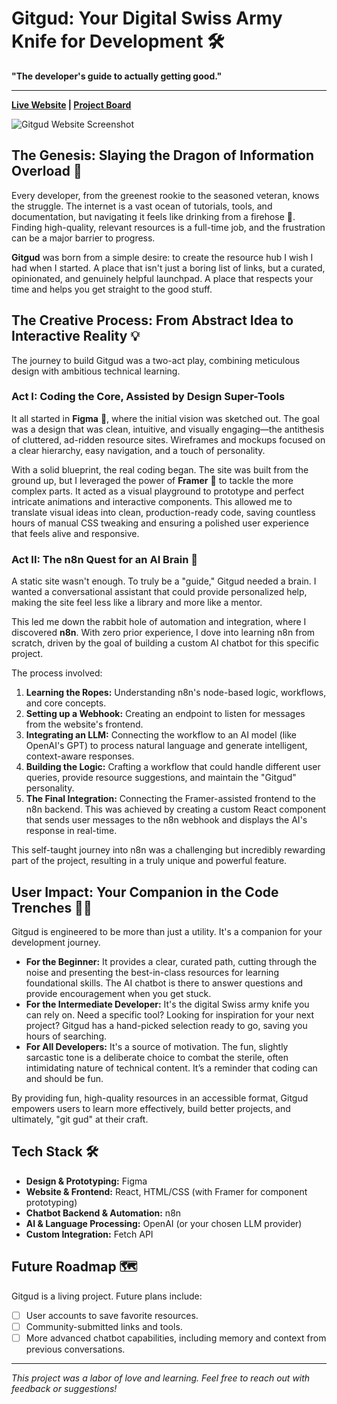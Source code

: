 # Gitgud: Your Digital Swiss Army Knife for Development 🛠️

**"The developer's guide to actually getting good."**

---

**[Live Website](https://your-framer-site-link.com) | [Project Board](https://link-to-your-trello-or-notion.com)**

![Gitgud Website Screenshot](https://placehold.co/1200x600/1a1a1a/ffffff?text=Gitgud+Homepage)

## The Genesis: Slaying the Dragon of Information Overload 🐉

Every developer, from the greenest rookie to the seasoned veteran, knows the struggle. The internet is a vast ocean of tutorials, tools, and documentation, but navigating it feels like drinking from a firehose 🚒. Finding high-quality, relevant resources is a full-time job, and the frustration can be a major barrier to progress.

**Gitgud** was born from a simple desire: to create the resource hub I wish I had when I started. A place that isn't just a boring list of links, but a curated, opinionated, and genuinely helpful launchpad. A place that respects your time and helps you get straight to the good stuff.

## The Creative Process: From Abstract Idea to Interactive Reality 💡

The journey to build Gitgud was a two-act play, combining meticulous design with ambitious technical learning.

### Act I: Coding the Core, Assisted by Design Super-Tools

It all started in **Figma** 🎨, where the initial vision was sketched out. The goal was a design that was clean, intuitive, and visually engaging—the antithesis of cluttered, ad-ridden resource sites. Wireframes and mockups focused on a clear hierarchy, easy navigation, and a touch of personality.

With a solid blueprint, the real coding began. The site was built from the ground up, but I leveraged the power of **Framer** 🚀 to tackle the more complex parts. It acted as a visual playground to prototype and perfect intricate animations and interactive components. This allowed me to translate visual ideas into clean, production-ready code, saving countless hours of manual CSS tweaking and ensuring a polished user experience that feels alive and responsive.

### Act II: The n8n Quest for an AI Brain 🤖

A static site wasn't enough. To truly be a "guide," Gitgud needed a brain. I wanted a conversational assistant that could provide personalized help, making the site feel less like a library and more like a mentor.

This led me down the rabbit hole of automation and integration, where I discovered **n8n**. With zero prior experience, I dove into learning n8n from scratch, driven by the goal of building a custom AI chatbot for this specific project.

The process involved:
1.  **Learning the Ropes:** Understanding n8n's node-based logic, workflows, and core concepts.
2.  **Setting up a Webhook:** Creating an endpoint to listen for messages from the website's frontend.
3.  **Integrating an LLM:** Connecting the workflow to an AI model (like OpenAI's GPT) to process natural language and generate intelligent, context-aware responses.
4.  **Building the Logic:** Crafting a workflow that could handle different user queries, provide resource suggestions, and maintain the "Gitgud" personality.
5.  **The Final Integration:** Connecting the Framer-assisted frontend to the n8n backend. This was achieved by creating a custom React component that sends user messages to the n8n webhook and displays the AI's response in real-time.

This self-taught journey into n8n was a challenging but incredibly rewarding part of the project, resulting in a truly unique and powerful feature.

## User Impact: Your Companion in the Code Trenches 🧑‍💻

Gitgud is engineered to be more than just a utility. It's a companion for your development journey.

* **For the Beginner:** It provides a clear, curated path, cutting through the noise and presenting the best-in-class resources for learning foundational skills. The AI chatbot is there to answer questions and provide encouragement when you get stuck.
* **For the Intermediate Developer:** It's the digital Swiss army knife you can rely on. Need a specific tool? Looking for inspiration for your next project? Gitgud has a hand-picked selection ready to go, saving you hours of searching.
* **For All Developers:** It's a source of motivation. The fun, slightly sarcastic tone is a deliberate choice to combat the sterile, often intimidating nature of technical content. It’s a reminder that coding can and should be fun.

By providing fun, high-quality resources in an accessible format, Gitgud empowers users to learn more effectively, build better projects, and ultimately, "git gud" at their craft.

## Tech Stack 🛠️

* **Design & Prototyping:** Figma
* **Website & Frontend:** React, HTML/CSS (with Framer for component prototyping)
* **Chatbot Backend & Automation:** n8n
* **AI & Language Processing:** OpenAI (or your chosen LLM provider)
* **Custom Integration:** Fetch API

## Future Roadmap 🗺️

Gitgud is a living project. Future plans include:
* [ ] User accounts to save favorite resources.
* [ ] Community-submitted links and tools.
* [ ] More advanced chatbot capabilities, including memory and context from previous conversations.

---

*This project was a labor of love and learning. Feel free to reach out with feedback or suggestions!*
